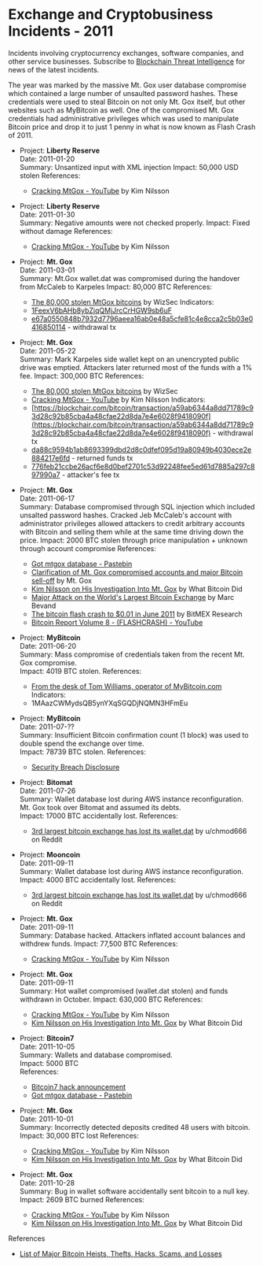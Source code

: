 Exchange and Cryptobusiness Incidents - 2011
============================================

Incidents involving cryptocurrency exchanges, software companies, and other service businesses. Subscribe to [Blockchain Threat Intelligence](https://blockthreat.substack.com/) for news of the latest incidents.

The year was marked by the massive Mt. Gox user database compromise which contained a large number of unsaulted password hashes. These credentials were used to steal Bitcoin on not only Mt. Gox itself, but other websites such as MyBitcoin as well. One of the compromised Mt. Gox credentials had administrative privileges which was used to manipulate Bitcoin price and drop it to just 1 penny in what is now known as Flash Crash of 2011.



* Project: **Liberty Reserve**  
  Date: 2011-01-20  
  Summary: Unsantized input with XML injection
  Impact: 50,000 USD stolen
  References:  
    * [Cracking MtGox - YouTube](https://www.youtube.com/watch?v=l70iRcSxqzo) by Kim Nilsson

* Project: **Liberty Reserve**  
  Date: 2011-01-30  
  Summary: Negative amounts were not checked properly.
  Impact: Fixed without damage
  References:  
    * [Cracking MtGox - YouTube](https://www.youtube.com/watch?v=l70iRcSxqzo) by Kim Nilsson

* Project: **Mt. Gox**  
  Date: 2011-03-01  
  Summary: Mt.Gox wallet.dat was compromised during the handover from McCaleb to Karpeles
  Impact: 80,000 BTC
  References:  
    * [The 80,000 stolen MtGox bitcoins](https://blog.wizsec.jp/2020/06/mtgox-march-2011-theft.html) by WizSec
  Indicators:
    * [1FeexV6bAHb8ybZjqQMjJrcCrHGW9sb6uF](https://blockchair.com/bitcoin/address/1FeexV6bAHb8ybZjqQMjJrcCrHGW9sb6uF)
    * [e67a0550848b7932d7796aeea16ab0e48a5cfe81c4e8cca2c5b03e0416850114](https://blockchair.com/bitcoin/transaction/e67a0550848b7932d7796aeea16ab0e48a5cfe81c4e8cca2c5b03e0416850114) - withdrawal tx

* Project: **Mt. Gox**  
  Date: 2011-05-22  
  Summary: Mark Karpeles side wallet kept on an unencrypted public drive was emptied. Attackers later returned most of the funds with a 1% fee.
  Impact: 300,000 BTC
  References:  
    * [The 80,000 stolen MtGox bitcoins](https://blog.wizsec.jp/2020/06/mtgox-march-2011-theft.html) by WizSec
    * [Cracking MtGox - YouTube](https://www.youtube.com/watch?v=l70iRcSxqzo) by Kim Nilsson
  Indicators:
    * [https://blockchair.com/bitcoin/transaction/a59ab6344a8dd71789c93d28c92b85cba4a48cfae22d8da7e4e6028f9418090f](https://blockchair.com/bitcoin/transaction/a59ab6344a8dd71789c93d28c92b85cba4a48cfae22d8da7e4e6028f9418090f) - withdrawal tx
    * [da88c9594b1ab8693399dbd2d8c0dfef095d19a80949b4030ece2e884217e6fd](https://blockchair.com/bitcoin/transaction/da88c9594b1ab8693399dbd2d8c0dfef095d19a80949b4030ece2e884217e6fd) - returned funds tx
    * [776feb21ccbe26acf6e8d0bef2701c53d92248fee5ed61d7885a297c897990a7](https://blockchair.com/bitcoin/transaction/776feb21ccbe26acf6e8d0bef2701c53d92248fee5ed61d7885a297c897990a7) - attacker's fee tx
 
* Project: **Mt. Gox**  
  Date: 2011-06-17  
  Summary: Database compromised through SQL injection which included unsalted password hashes. Cracked Jeb McCaleb's account with administrator privileges allowed attackers to credit arbitrary accounts with Bitcoin and selling them while at the same time driving down the price.
  Impact: 2000 BTC stolen through price manipulation + unknown through account compromise
  References:  
    * [Got mtgox database - Pastebin](https://web.archive.org/web/20110619054549/https://pastebin.com/xhnNdvte)
    * [Clarification of Mt. Gox compromised accounts and major Bitcoin sell-off](https://web.archive.org/web/20110919162635/https://www.mtgox.com/press_release_20110630.html) by Mt. Gox
    * [Kim Nilsson on His Investigation Into Mt. Gox](https://medium.com/@whatbitcoindid/kim-nilsson-on-his-investigation-into-mt-gox-63db61daf9f8) by What Bitcoin Did
    * [Major Attack on the World's Largest Bitcoin Exchange](http://blog.zorinaq.com/major-attack-on-the-worlds-largest-bitcoin-exchange/) by Marc Bevand
    * [The bitcoin flash crash to $0.01 in June 2011](https://blog.bitmex.com/the-june-2011-flash-crash-to-0-01/) by BitMEX Research
    * [Bitcoin Report Volume 8 - (FLASHCRASH) - YouTube](https://www.youtube.com/watch?v=T1X6qQt9ONg)


* Project: **MyBitcoin**  
  Date: 2011-06-20  
  Summary: Mass compromise of credentials taken from the recent Mt. Gox compromise.  
  Impact: 4019 BTC stolen.
  References:  
    * [From the desk of Tom Williams, operator of MyBitcoin.com](https://bitcointalk.org/index.php?topic=22221.0)
  Indicators:
    * 1MAazCWMydsQB5ynYXqSGQDjNQMN3HFmEu
    
* Project: **MyBitcoin**  
  Date: 2011-07-??  
  Summary: Insufficient Bitcoin confirmation count (1 block) was used to double spend the exchange over time.  
  Impact: 78739 BTC stolen.
  References:  
    * [Security Breach Disclosure](https://web.archive.org/web/20111018173154/https://www.mybitcoin.com/)

    
* Project: **Bitomat**  
  Date: 2011-07-26  
  Summary: Wallet database lost during AWS instance reconfiguration. Mt. Gox took over Bitomat and assumed its debts.  
  Impact: 17000 BTC accidentally lost.
  References:  
    * [3rd largest bitcoin exchange has lost its wallet.dat](https://www.reddit.com/r/Bitcoin/comments/j4t58/3rd_largest_bitcoin_exchange_has_lost_its/) by u/chmod666 on Reddit    

* Project: **Mooncoin**  
  Date: 2011-09-11  
  Summary: Wallet database lost during AWS instance reconfiguration.  
  Impact: 4000 BTC accidentally lost.
  References:  
    * [3rd largest bitcoin exchange has lost its wallet.dat](https://www.reddit.com/r/Bitcoin/comments/j4t58/3rd_largest_bitcoin_exchange_has_lost_its/) by u/chmod666 on Reddit

* Project: **Mt. Gox**  
  Date: 2011-09-11  
  Summary: Database hacked. Attackers inflated account balances and withdrew funds.
  Impact: 77,500 BTC
  References:  
    * [Cracking MtGox - YouTube](https://www.youtube.com/watch?v=l70iRcSxqzo) by Kim Nilsson

* Project: **Mt. Gox**  
  Date: 2011-09-11  
  Summary: Hot wallet compromised (wallet.dat stolen) and funds withdrawn in October.
  Impact: 630,000 BTC
  References:  
    * [Cracking MtGox - YouTube](https://www.youtube.com/watch?v=l70iRcSxqzo) by Kim Nilsson
    * [Kim Nilsson on His Investigation Into Mt. Gox](https://medium.com/@whatbitcoindid/kim-nilsson-on-his-investigation-into-mt-gox-63db61daf9f8) by What Bitcoin Did


* Project: **Bitcoin7**  
  Date: 2011-10-05  
  Summary: Wallets and database compromised.  
  Impact: 5000 BTC  
  References:  
    * [Bitcoin7 hack announcement](https://web.archive.org/web/20111007053215/http://bitcoin7.com/)
    * [Got mtgox database - Pastebin](https://web.archive.org/web/20110619054549/https://pastebin.com/xhnNdvte)


* Project: **Mt. Gox**  
  Date: 2011-10-01  
  Summary: Incorrectly detected deposits credited 48 users with bitcoin.
  Impact: 30,000 BTC lost
  References:  
    * [Cracking MtGox - YouTube](https://www.youtube.com/watch?v=l70iRcSxqzo) by Kim Nilsson
    * [Kim Nilsson on His Investigation Into Mt. Gox](https://medium.com/@whatbitcoindid/kim-nilsson-on-his-investigation-into-mt-gox-63db61daf9f8) by What Bitcoin Did

* Project: **Mt. Gox**  
  Date: 2011-10-28  
  Summary: Bug in wallet software accidentally sent bitcoin to a null key.
  Impact: 2609 BTC burned
  References:  
    * [Cracking MtGox - YouTube](https://www.youtube.com/watch?v=l70iRcSxqzo) by Kim Nilsson
    * [Kim Nilsson on His Investigation Into Mt. Gox](https://medium.com/@whatbitcoindid/kim-nilsson-on-his-investigation-into-mt-gox-63db61daf9f8) by What Bitcoin Did


References
* [List of Major Bitcoin Heists, Thefts, Hacks, Scams, and Losses](https://bitcointalk.org/index.php?topic=576337.0)